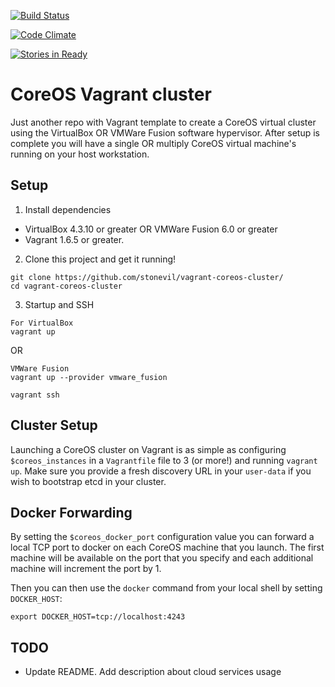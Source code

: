 [![Build Status](https://secure.travis-ci.org/stonevil/vagrant-coreos-cluster.png?branch=master)](https://travis-ci.org/stonevil/vagrant-coreos-cluster)

[![Code Climate](https://codeclimate.com/github/stonevil/vagrant-coreos-cluster/badges/gpa.svg)](https://codeclimate.com/github/stonevil/vagrant-coreos-cluster)

[![Stories in Ready](https://badge.waffle.io/stonevil/vagrant-coreos-cluster.png?label=ready&title=Ready)](https://waffle.io/stonevil/vagrant-coreos-cluster)


# CoreOS Vagrant cluster

Just another repo with Vagrant template to create a CoreOS virtual cluster using the VirtualBox OR VMWare Fusion software hypervisor. After setup is complete you will have a single OR multiply CoreOS virtual machine's running on your host workstation.

## Setup

1) Install dependencies

* VirtualBox 4.3.10 or greater OR VMWare Fusion 6.0 or greater
* Vagrant 1.6.5 or greater.

2) Clone this project and get it running!

```
git clone https://github.com/stonevil/vagrant-coreos-cluster/
cd vagrant-coreos-cluster
```

3) Startup and SSH

```
For VirtualBox
vagrant up
```
OR

```
VMWare Fusion
vagrant up --provider vmware_fusion

vagrant ssh
```

## Cluster Setup

Launching a CoreOS cluster on Vagrant is as simple as configuring `$coreos_instances` in a `Vagrantfile` file to 3 (or more!) and running `vagrant up`.
Make sure you provide a fresh discovery URL in your `user-data` if you wish to bootstrap etcd in your cluster.

## Docker Forwarding

By setting the `$coreos_docker_port` configuration value you can forward a local TCP port to docker on each CoreOS machine that you launch. The first machine will be available on the port that you specify and each additional machine will increment the port by 1.

Then you can then use the `docker` command from your local shell by setting `DOCKER_HOST`:

    export DOCKER_HOST=tcp://localhost:4243

## TODO

* Update README. Add description about cloud services usage
